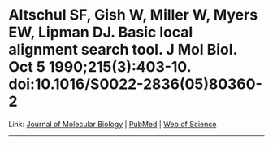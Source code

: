 # Altschul SF, Gish W, Miller W, Myers EW, Lipman DJ. Basic local alignment search tool. J Mol Biol. Oct 5 1990;215(3):403-10. doi:10.1016/S0022-2836(05)80360-2

Link: [Journal of Molecular Biology](https://www.sciencedirect.com/science/article/abs/pii/S0022283605803602?via%3Dihub) | [PubMed](https://pubmed.ncbi.nlm.nih.gov/2231712/) | [Web of Science](https://www.webofscience.com/wos/alldb/full-record/WOS:A1990ED16700008)

---


